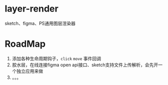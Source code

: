 # layer-render
sketch、figma、PS通用图层渲染器


# RoadMap

1. 添加各种生命周期钩子，`click` `move` 事件回调
2. 胶水层，在线连接figma open api接口、sketch支持文件上传解析，会先开一个独立应用来做
3. 。。。
